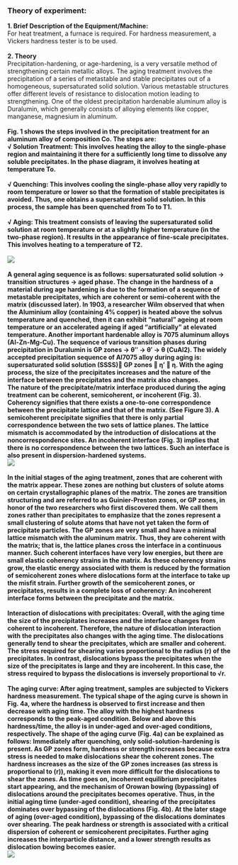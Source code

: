 ### Theory of experiment:<br>
<b>1. Brief Description of the Equipment/Machine:</b><br> 
For heat treatment, a furnace is required. For hardness measurement, a Vickers hardness tester is to be used. <br><br>
<b>2. Theory </b><br>
Precipitation-hardening, or age-hardening, is a very versatile method of strengthening certain metallic alloys. The aging treatment involves the precipitation of a series of metastable and stable precipitates out of a homogeneous, supersaturated solid solution. Various metastable structures offer different levels of resistance to dislocation motion leading to strengthening. One of the oldest precipitation hardenable aluminum alloy is Duralumin, which generally consists of alloying elements like copper, manganese, magnesium in aluminum.<br><br>
<b>Fig. 1 shows the steps involved in the precipitation treatment for an aluminum alloy of composition Co. The steps are:<b><br>
<b>√	Solution Treatment:</b> This involves heating the alloy to the single-phase region and maintaining it there for a sufficiently long time to dissolve any soluble precipitates. In the phase diagram, it involves heating at temperature To.<br><br>
<b>√	Quenching:</b> This involves cooling the single-phase alloy very rapidly to room temperature or lower so that the formation of stable precipitates is avoided. Thus, one obtains a supersaturated solid solution. In this process, the sample has been quenched from To to T1.<br><br>
<b>√	Aging:</b> This treatment consists of leaving the supersaturated solid solution at room temperature or at a slightly higher temperature (in the two-phase region). It results in the appearance of fine-scale precipitates. This involves heating to a temperature of T2. <br><br>
<image src="images/image1.png"><br><br>
<b>A general aging sequence is as follows:</b> supersaturated solid solution → transition structures → aged phase. The change in the hardness of a material during age hardening is due to the formation of a sequence of metastable precipitates, which are coherent or semi-coherent with the matrix (discussed later). In 1903, a researcher Wilm observed that when the Aluminium alloy (containing 4% copper) is heated above the solvus temperature and quenched, then it can exhibit “natural” ageing at room temperature or an accelerated ageing if aged “artificially” at elevated temperature. Another important hardenable alloy is 7075 aluminum alloys (Al-Zn-Mg-Cu). The sequence of various transition phases during precipitation in Duralumin is GP zones → θ″ → θ′ → θ (CuAl2). The widely accepted precipitation sequence of Al7075 alloy during aging is: supersaturated solid solution (SSSS) GP zones  η’  η. With the aging process, the size of the precipitates increases and the nature of the interface between the precipitates and the matrix also changes. <br>
The nature of the precipitate/matrix interface produced during the aging treatment can be coherent, semicoherent, or incoherent (Fig. 3). Coherency signifies that there exists a one-to-one correspondence between the precipitate lattice and that of the matrix. (See Figure 3). A semicoherent precipitate signifies that there is only partial correspondence between the two sets of lattice planes. The lattice mismatch is accommodated by the introduction of dislocations at the noncorrespondence sites. An incoherent interface (Fig. 3) implies that there is no correspondence between the two lattices. Such an interface is also present in dispersion-hardened systems.<br>
<image src="images/image2.png"><br><br>
In the initial stages of the aging treatment, zones that are coherent with the matrix appear. These zones are nothing but clusters of solute atoms on certain crystallographic planes of the matrix. The zones are transition structuring and are referred to as Guinier-Preston zones, or GP zones, in honor of the two researchers who first discovered them. We call them zones rather than precipitates to emphasize that the zones represent a small clustering of solute atoms that have not yet taken the form of precipitate particles. The GP zones are very small and have a minimal lattice mismatch with the aluminum matrix. Thus, they are coherent with the matrix; that is, the lattice planes cross the interface in a continuous manner. Such coherent interfaces have very low energies, but there are small elastic coherency strains in the matrix. As these coherency strains grow, the elastic energy associated with them is reduced by the formation of semicoherent zones where dislocations form at the interface to take up the misfit strain. Further growth of the semicoherent zones, or precipitates, results in a complete loss of coherency: An incoherent interface forms between the precipitate and the matrix.<br><br>
<b>Interaction of dislocations with precipitates:</b> Overall, with the aging time the size of the precipitates increases and the interface changes from coherent to incoherent. Therefore, the nature of dislocation interaction with the precipitates also changes with the aging time. The dislocations generally tend to shear the precipitates, which are smaller and coherent. The stress required for shearing varies proportional to the radius (r) of the precipitates. In contrast, dislocations bypass the precipitates when the size of the precipitates is large and they are incoherent. In this case, the stress required to bypass the dislocations is inversely proportional to √r.<br><br>
<b>The aging curve:</b> After aging treatment, samples are subjected to Vickers hardness measurement. The typical shape of the aging curve is shown in Fig. 4a, where the hardness is observed to first increase and then decrease with aging time. The alloy with the highest hardness corresponds to the peak-aged condition. Below and above this hardness/time, the alloy is in under-aged and over-aged conditions, respectively. The shape of the aging curve (Fig. 4a) can be explained as follows: Immediately after quenching, only solid-solution-hardening is present. As GP zones form, hardness or strength increases because extra stress is needed to make dislocations shear the coherent zones. The hardness increases as the size of the GP zones increases (as stress is proportional to (r)), making it even more difficult for the dislocations to shear the zones. As time goes on, incoherent equilibrium precipitates start appearing, and the mechanism of Orowan bowing (bypassing) of dislocations around the precipitates becomes operative. Thus, in the initial aging time (under-aged condition), shearing of the precipitates dominates over bypassing of the dislocations (Fig. 4b). At the later stage of aging (over-aged condition), bypassing of the dislocations dominates over shearing. The peak hardness or strength is associated with a critical dispersion of coherent or semicoherent precipitates. Further aging increases the interparticle distance, and a lower strength results as dislocation bowing becomes easier.<br>
<image src="images/image3.png"><br><br>


